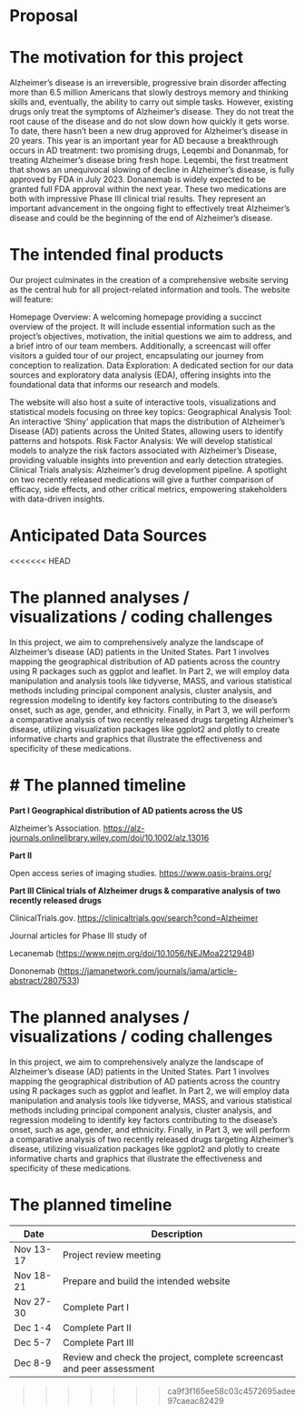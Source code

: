 Proposal
================

# The motivation for this project

Alzheimer’s disease is an irreversible, progressive brain disorder
affecting more than 6.5 million Americans that slowly destroys memory
and thinking skills and, eventually, the ability to carry out simple
tasks. However, existing drugs only treat the symptoms of Alzheimer’s
disease. They do not treat the root cause of the disease and do not slow
down how quickly it gets worse. To date, there hasn’t been a new drug
approved for Alzheimer’s disease in 20 years. This year is an important
year for AD because a breakthrough occurs in AD treatment: two promising
drugs, Leqembi and Donanmab, for treating Alzheimer’s disease bring
fresh hope. Leqembi, the first treatment that shows an unequivocal
slowing of decline in Alzheimer’s disease, is fully approved by FDA in
July 2023. Donanemab is widely expected to be granted full FDA approval
within the next year. These two medications are both with impressive
Phase III clinical trial results. They represent an important
advancement in the ongoing fight to effectively treat Alzheimer’s
disease and could be the beginning of the end of Alzheimer’s disease.

# The intended final products

Our project culminates in the creation of a comprehensive website
serving as the central hub for all project-related information and
tools. The website will feature:

Homepage Overview: A welcoming homepage providing a succinct overview of
the project. It will include essential information such as the project’s
objectives, motivation, the initial questions we aim to address, and a
brief intro of our team members. Additionally, a screencast will offer
visitors a guided tour of our project, encapsulating our journey from
conception to realization. Data Exploration: A dedicated section for our
data sources and exploratory data analysis (EDA), offering insights into
the foundational data that informs our research and models.

The website will also host a suite of interactive tools, visualizations
and statistical models focusing on three key topics: Geographical
Analysis Tool: An interactive ‘Shiny’ application that maps the
distribution of Alzheimer’s Disease (AD) patients across the United
States, allowing users to identify patterns and hotspots. Risk Factor
Analysis: We will develop statistical models to analyze the risk factors
associated with Alzheimer’s Disease, providing valuable insights into
prevention and early detection strategies. Clinical Trials analysis:
Alzheimer’s drug development pipeline. A spotlight on two recently
released medications will give a further comparison of efficacy, side
effects, and other critical metrics, empowering stakeholders with
data-driven insights.

# Anticipated Data Sources

\<\<\<\<\<\<\< HEAD

# The planned analyses / visualizations / coding challenges

In this project, we aim to comprehensively analyze the landscape of
Alzheimer’s disease (AD) patients in the United States. Part 1 involves
mapping the geographical distribution of AD patients across the country
using R packages such as ggplot and leaflet. In Part 2, we will employ
data manipulation and analysis tools like tidyverse, MASS, and various
statistical methods including principal component analysis, cluster
analysis, and regression modeling to identify key factors contributing
to the disease’s onset, such as age, gender, and ethnicity. Finally, in
Part 3, we will perform a comparative analysis of two recently released
drugs targeting Alzheimer’s disease, utilizing visualization packages
like ggplot2 and plotly to create informative charts and graphics that
illustrate the effectiveness and specificity of these medications.

# \# The planned timeline

**Part I Geographical distribution of AD patients across the US**

Alzheimer’s Association.
<https://alz-journals.onlinelibrary.wiley.com/doi/10.1002/alz.13016>

**Part II**

Open access series of imaging studies. <https://www.oasis-brains.org/>

**Part III Clinical trials of Alzheimer drugs & comparative analysis of
two recently released drugs**

ClinicalTrials.gov. <https://clinicaltrials.gov/search?cond=Alzheimer>

Journal articles for Phase III study of

Lecanemab (<https://www.nejm.org/doi/10.1056/NEJMoa2212948>)

Dononemab
(<https://jamanetwork.com/journals/jama/article-abstract/2807533>)

# The planned analyses / visualizations / coding challenges

In this project, we aim to comprehensively analyze the landscape of
Alzheimer’s disease (AD) patients in the United States. Part 1 involves
mapping the geographical distribution of AD patients across the country
using R packages such as ggplot and leaflet. In Part 2, we will employ
data manipulation and analysis tools like tidyverse, MASS, and various
statistical methods including principal component analysis, cluster
analysis, and regression modeling to identify key factors contributing
to the disease’s onset, such as age, gender, and ethnicity. Finally, in
Part 3, we will perform a comparative analysis of two recently released
drugs targeting Alzheimer’s disease, utilizing visualization packages
like ggplot2 and plotly to create informative charts and graphics that
illustrate the effectiveness and specificity of these medications.

# The planned timeline

| Date      | Description                                                           |
|-----------|-----------------------------------------------------------------------|
| Nov 13-17 | Project review meeting                                                |
| Nov 18-21 | Prepare and build the intended website                                |
| Nov 27-30 | Complete Part I                                                       |
| Dec 1-4   | Complete Part II                                                      |
| Dec 5-7   | Complete Part III                                                     |
| Dec 8-9   | Review and check the project, complete screencast and peer assessment |

> > > > > > > ca9f3f165ee58c03c4572695adee97caeac82429

